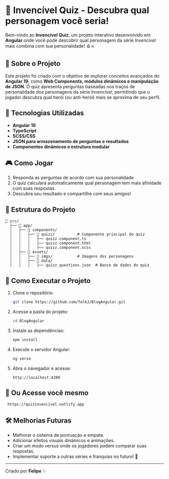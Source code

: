 # 🦸 Invencível Quiz - Descubra qual personagem você seria!

Bem-vindo ao **Invencível Quiz**, um projeto interativo desenvolvido em **Angular** onde você pode descobrir qual personagem da série *Invencível* mais combina com sua personalidade! 🩸⚔️

## 📜 Sobre o Projeto

Este projeto foi criado com o objetivo de explorar conceitos avançados do **Angular 19**, como **Web Components, módulos dinâmicos e manipulação de JSON**. O quiz apresenta perguntas baseadas nos traços de personalidade dos personagens da série *Invencível*, permitindo que o jogador descubra qual herói (ou anti-herói) mais se aproxima de seu perfil.

## 🚀 Tecnologias Utilizadas
- **Angular 19**
- **TypeScript**
- **SCSS/CSS**
- **JSON para armazenamento de perguntas e resultados**
- **Componentes dinâmicos e estrutura modular**

## 🎮 Como Jogar
1. Responda as perguntas de acordo com sua personalidade.
2. O quiz calculará automaticamente qual personagem tem mais afinidade com suas respostas.
3. Descubra seu resultado e compartilhe com seus amigos!

## 📂 Estrutura do Projeto

```
📂 src/
  ├── 📂 app/
  │   ├── 📂 components/
  │   │   ├── 📂 quizz/          # Componente principal do quiz
  │   │   │   ├── quizz.component.ts
  │   │   │   ├── quizz.component.html
  │   │   │   ├── quizz.component.scss
  │   ├── 📂 assets/
  │   │   ├── 📂 imgs/           # Imagens dos personagens
  │   │   ├── 📂 data/
  │   │   │   ├── quizz_questions.json  # Banco de dados do quiz
```

## 🔧 Como Executar o Projeto

1. Clone o repositório:
   ```sh
   git clone https://github.com/felkJ/BlogAngular.git
   ```
2. Acesse a pasta do projeto:
   ```sh
   cd BlogAngular
   ```
3. Instale as dependências:
   ```sh
   npm install
   ```
4. Execute o servidor Angular:
   ```sh
   ng serve
   ```
5. Abra o navegador e acesse:
   ```
   http://localhost:4200
   ```
## 🔧 Ou Acesse você mesmo 
  ```
   https://quizinvencivel.netlify.app
  ```
## 🛠 Melhorias Futuras
- Melhorar o sistema de pontuação e empate.
- Adicionar efeitos visuais dinâmicos e animações.
- Criar um modo *versus* onde os jogadores podem comparar suas respostas.
- Implementar suporte a outras séries e franquias no futuro! 👀

---
Criado por **Felipe** ✨

